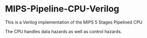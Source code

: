 # MIPS-Pipeline-CPU-Verilog


This is a Verilog implementation of the MIPS 5 Stages Pipelined CPU

The CPU handles data hazards as well as control hazards.

